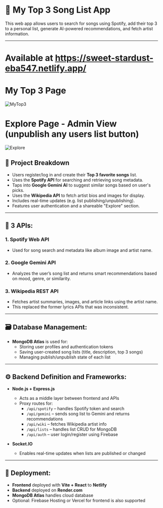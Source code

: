 # 🎵 My Top 3 Song List App

This web app allows users to search for songs using Spotify, add their top 3 to a personal list, generate AI-powered recommendations, and fetch artist information.

---
# Available at https://sweet-stardust-eba547.netlify.app/
# My Top 3 Page
![MyTop3](./MyTop3.png)

# Explore Page - Admin View (unpublish any users list button)
![Explore](./explore.png)

## 🧩 Project Breakdown

- Users register/log in and create their **Top 3 favorite songs** list.
- Uses the **Spotify API** for searching and retrieving song metadata.
- Taps into **Google Gemini AI** to suggest similar songs based on user's picks.
- Uses the **Wikipedia API** to fetch artist bios and images for display.
- Includes real-time updates (e.g. list publishing/unpublishing).
- Features user authentication and a shareable "Explore" section.

---

## 🔗 3 APIs:

### 1. **Spotify Web API**
- Used for song search and metadata like album image and artist name.

### 2. **Google Gemini API**
- Analyzes the user’s song list and returns smart recommendations based on mood, genre, or similarity.

### 3. **Wikipedia REST API**
- Fetches artist summaries, images, and article links using the artist name.
- This replaced the former lyrics APIs that was inconsistent.

---

## 🗃️ Database Management:

- **MongoDB Atlas** is used for:
  - Storing user profiles and authentication tokens
  - Saving user-created song lists (title, description, top 3 songs)
  - Managing publish/unpublish state of each list

---

## ⚙️ Backend Definition and Frameworks:

- **Node.js + Express.js**
  - Acts as a middle layer between frontend and APIs
  - Proxy routes for:
    - `/api/spotify` – handles Spotify token and search
    - `/api/gemini` – sends song list to Gemini and returns recommendations
    - `/api/wiki` – fetches Wikipedia artist info
    - `/api/lists` – handles list CRUD for MongoDB
    - `/api/auth` – user login/register using Firebase

- **Socket.IO**
  - Enables real-time updates when lists are published or changed

---

## 🚀 Deployment:

- **Frontend** deployed with **Vite + React** to **Netlify**
- **Backend** deployed on **Render.com**
- **MongoDB Atlas** handles cloud database
- Optional: Firebase Hosting or Vercel for frontend is also supported

